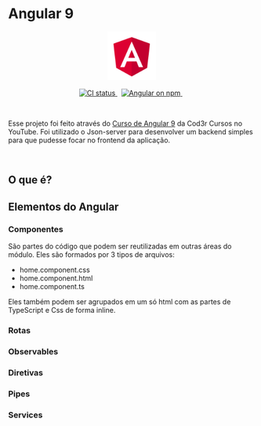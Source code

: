 # Angular 9

<div align="center">
    <img src="src/assets/img/angular.png" width="100" alt="logo" class="logo">
</div>

<p align="center">
  <a href="https://circleci.com/gh/angular/workflows/angular/tree/master">
    <img src="https://img.shields.io/circleci/build/github/angular/angular/master.svg?logo=circleci&logoColor=fff&label=CircleCI" alt="CI status" />
  </a>&nbsp;
  <a href="https://www.npmjs.com/@angular/core">
    <img src="https://img.shields.io/npm/v/@angular/core.svg?logo=npm&logoColor=fff&label=NPM+package&color=limegreen" alt="Angular on npm" />
  </a>&nbsp;
</p>

<br>

Esse projeto foi feito através do [Curso de Angular 9](https://www.youtube.com/playlist?list=PLdPPE0hUkt0rPyAkdhHIIquKbwrGUkvw3) da Cod3r Cursos no YouTube. Foi utilizado o Json-server para desenvolver um backend simples para que pudesse focar no frontend da aplicação.

<br>

## O que é?



## Elementos do Angular

### Componentes

São partes do código que podem ser reutilizadas em outras áreas do módulo. Eles são formados por 3 tipos de arquivos:

- home.component.css
- home.component.html
- home.component.ts

Eles também podem ser agrupados em um só html com as partes de TypeScript e Css de forma inline.

### Rotas
### Observables
### Diretivas
### Pipes
### Services
